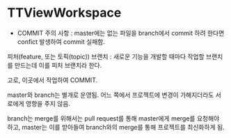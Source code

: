 # TTViewWorkspace

- COMMIT 주의 사항 :
 master에는 없는 파일을 branch에서 commit 하려 한다면 confict 발생하여 commit 실패함.

피처(feature, 또는 토픽(topic)) 브랜치 : 새로운 기능을 개발할 때마다 작업할 브랜치를 만드는데 이를 피처 브랜치라 한다.

고로, 이곳에서 작업하여 COMMIT.

master와 branch는 별개로 운영됨. 어느 쪽에서 프로젝트에 변경이 가해지더라도 서로에게 영향을 주지 않음.

branch는 merge를 위해서는 pull request를 통해 master에게 merge를 요청해야 하고, master는 이를 받아들여 branch와의 merge를 통해 프로젝트를 최신화하게 됨.



